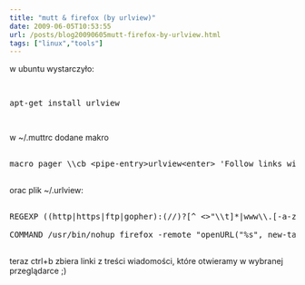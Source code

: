 ```yaml
---
title: "mutt & firefox (by urlview)"
date: 2009-06-05T10:53:55
url: /posts/blog20090605mutt-firefox-by-urlview.html
tags: ["linux","tools"]
---
```

<html><body><p>w ubuntu wystarczyło:
</p><pre>

apt-get install urlview

</pre>



w ~/.muttrc dodane makro

<pre>

macro pager \\cb &lt;pipe-entry&gt;urlview&lt;enter&gt; 'Follow links with urlview'

</pre>



orac plik ~/.urlview:

<pre>

REGEXP ((http|https|ftp|gopher):(//)?[^ &lt;&gt;"\\t]*|www\\.[-a-z0-9.]+)[^ .,;\\t&lt;"&gt;\\):]

COMMAND /usr/bin/nohup firefox -remote "openURL("%s", new-tab)" &gt;/dev/null 2&gt;&amp;1 &amp;

</pre>



teraz ctrl+b zbiera linki z treści wiadomości, które otwieramy w wybranej przeglądarce ;)

</body></html>
